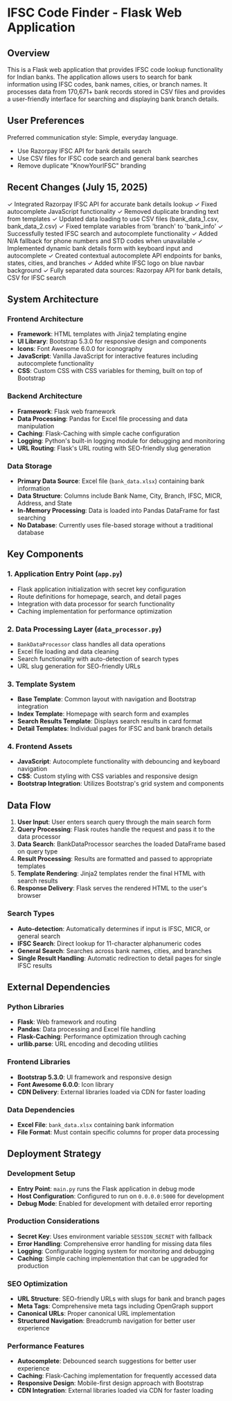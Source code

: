 # IFSC Code Finder - Flask Web Application

## Overview

This is a Flask web application that provides IFSC code lookup functionality for Indian banks. The application allows users to search for bank information using IFSC codes, bank names, cities, or branch names. It processes data from 170,671+ bank records stored in CSV files and provides a user-friendly interface for searching and displaying bank branch details.

## User Preferences

Preferred communication style: Simple, everyday language.
- Use Razorpay IFSC API for bank details search
- Use CSV files for IFSC code search and general bank searches
- Remove duplicate "KnowYourIFSC" branding

## Recent Changes (July 15, 2025)

✓ Integrated Razorpay IFSC API for accurate bank details lookup
✓ Fixed autocomplete JavaScript functionality 
✓ Removed duplicate branding text from templates
✓ Updated data loading to use CSV files (bank_data_1.csv, bank_data_2.csv)
✓ Fixed template variables from 'branch' to 'bank_info'
✓ Successfully tested IFSC search and autocomplete functionality
✓ Added N/A fallback for phone numbers and STD codes when unavailable
✓ Implemented dynamic bank details form with keyboard input and autocomplete
✓ Created contextual autocomplete API endpoints for banks, states, cities, and branches
✓ Added white IFSC logo on blue navbar background
✓ Fully separated data sources: Razorpay API for bank details, CSV for IFSC search

## System Architecture

### Frontend Architecture
- **Framework**: HTML templates with Jinja2 templating engine
- **UI Library**: Bootstrap 5.3.0 for responsive design and components
- **Icons**: Font Awesome 6.0.0 for iconography
- **JavaScript**: Vanilla JavaScript for interactive features including autocomplete functionality
- **CSS**: Custom CSS with CSS variables for theming, built on top of Bootstrap

### Backend Architecture
- **Framework**: Flask web framework
- **Data Processing**: Pandas for Excel file processing and data manipulation
- **Caching**: Flask-Caching with simple cache configuration
- **Logging**: Python's built-in logging module for debugging and monitoring
- **URL Routing**: Flask's URL routing with SEO-friendly slug generation

### Data Storage
- **Primary Data Source**: Excel file (`bank_data.xlsx`) containing bank information
- **Data Structure**: Columns include Bank Name, City, Branch, IFSC, MICR, Address, and State
- **In-Memory Processing**: Data is loaded into Pandas DataFrame for fast searching
- **No Database**: Currently uses file-based storage without a traditional database

## Key Components

### 1. Application Entry Point (`app.py`)
- Flask application initialization with secret key configuration
- Route definitions for homepage, search, and detail pages
- Integration with data processor for search functionality
- Caching implementation for performance optimization

### 2. Data Processing Layer (`data_processor.py`)
- `BankDataProcessor` class handles all data operations
- Excel file loading and data cleaning
- Search functionality with auto-detection of search types
- URL slug generation for SEO-friendly URLs

### 3. Template System
- **Base Template**: Common layout with navigation and Bootstrap integration
- **Index Template**: Homepage with search form and examples
- **Search Results Template**: Displays search results in card format
- **Detail Templates**: Individual pages for IFSC and bank branch details

### 4. Frontend Assets
- **JavaScript**: Autocomplete functionality with debouncing and keyboard navigation
- **CSS**: Custom styling with CSS variables and responsive design
- **Bootstrap Integration**: Utilizes Bootstrap's grid system and components

## Data Flow

1. **User Input**: User enters search query through the main search form
2. **Query Processing**: Flask routes handle the request and pass it to the data processor
3. **Data Search**: BankDataProcessor searches the loaded DataFrame based on query type
4. **Result Processing**: Results are formatted and passed to appropriate templates
5. **Template Rendering**: Jinja2 templates render the final HTML with search results
6. **Response Delivery**: Flask serves the rendered HTML to the user's browser

### Search Types
- **Auto-detection**: Automatically determines if input is IFSC, MICR, or general search
- **IFSC Search**: Direct lookup for 11-character alphanumeric codes
- **General Search**: Searches across bank names, cities, and branches
- **Single Result Handling**: Automatic redirection to detail pages for single IFSC results

## External Dependencies

### Python Libraries
- **Flask**: Web framework and routing
- **Pandas**: Data processing and Excel file handling
- **Flask-Caching**: Performance optimization through caching
- **urllib.parse**: URL encoding and decoding utilities

### Frontend Libraries
- **Bootstrap 5.3.0**: UI framework and responsive design
- **Font Awesome 6.0.0**: Icon library
- **CDN Delivery**: External libraries loaded via CDN for faster loading

### Data Dependencies
- **Excel File**: `bank_data.xlsx` containing bank information
- **File Format**: Must contain specific columns for proper data processing

## Deployment Strategy

### Development Setup
- **Entry Point**: `main.py` runs the Flask application in debug mode
- **Host Configuration**: Configured to run on `0.0.0.0:5000` for development
- **Debug Mode**: Enabled for development with detailed error reporting

### Production Considerations
- **Secret Key**: Uses environment variable `SESSION_SECRET` with fallback
- **Error Handling**: Comprehensive error handling for missing data files
- **Logging**: Configurable logging system for monitoring and debugging
- **Caching**: Simple caching implementation that can be upgraded for production

### SEO Optimization
- **URL Structure**: SEO-friendly URLs with slugs for bank and branch pages
- **Meta Tags**: Comprehensive meta tags including OpenGraph support
- **Canonical URLs**: Proper canonical URL implementation
- **Structured Navigation**: Breadcrumb navigation for better user experience

### Performance Features
- **Autocomplete**: Debounced search suggestions for better user experience
- **Caching**: Flask-Caching implementation for frequently accessed data
- **Responsive Design**: Mobile-first design approach with Bootstrap
- **CDN Integration**: External libraries loaded via CDN for faster loading